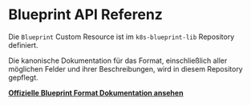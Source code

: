 # Blueprint API Referenz

Die `Blueprint` Custom Resource ist im `k8s-blueprint-lib` Repository definiert.

Die kanonische Dokumentation für das Format, einschließlich aller möglichen Felder und ihrer Beschreibungen, wird in diesem Repository gepflegt.

[**Offizielle Blueprint Format Dokumentation ansehen**](https://github.com/cloudogu/k8s-blueprint-lib/blob/develop/docs/operations/blueprintV2_format_de.md)